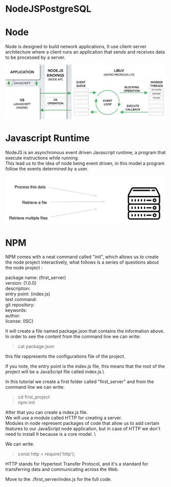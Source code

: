 # NodeJSPostgreSQL

# Node

Node is designed to build network applications, It use client-server architecture where a client runs an application that sends and receives data to be processed by a server.

![Getting Started](./images/node.js-architecture.png)

# Javascript Runtime
NodeJS is an asynchronous event driven Javascript runtime, a program that execute instructions while running.\
This lead us to the idea of node being event driven, in this model a program follow the events determined by a user.

![Getting Started](./images/EventDriven.JPG)

# NPM
NPM comes with a neat command called "init", which allows us to create the node project interactively, what follows is a series of questions about the node project :

package name: (first_server)\
version: (1.0.0)\
description:\
entry point: (index.js)\
test command:\
git repository:\
keywords:\
author:\
license: (ISC)

It will create a file named package.json that contains the information above.\
In order to see the content from the command line we can write: 
> cat package.json

this file rappresents the configurations file of the project. 

If you note, the entry point is the index.js file, this means that the root of the project will be a JavaScript file called index.js.\

In this tutorial we create a first folder called "first_server" and from the command line we can write:

> cd first_project \
> npm init

After that you can create a index.js file. \
We will use a module called HTTP for creating a server. \
Modules in node represent packages of code that allow us to add certain features to our JavaScript node application, but in case of HTTP we don't need to install It because is a core model. \

We can write:
> const http = require('http');

HTTP stands for Hypertext Transfer Protocol, and it's a standard for transferring data and communicating across the Web.

Move to the ./first_server/index.js for the full code.
